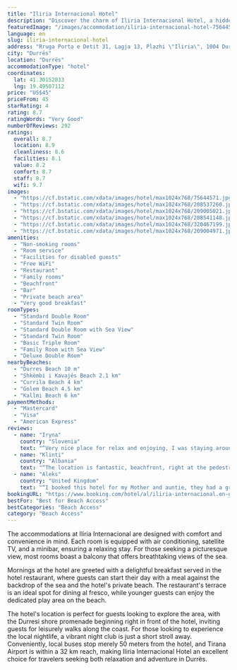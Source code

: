 ```yaml
---
title: "Iliria Internacional Hotel"
description: "Discover the charm of Iliria Internacional Hotel, a hidden gem located just 7 km from the bustling center of Durrës."
featuredImage: "/images/accommodation/iliria-internacional-hotel-75644571.jpg"
language: en
slug: iliria-internacional-hotel
address: "Rruga Porta e Detit 31, Lagja 13, Plazhi \"Iliria\", 1004 Durrës, Albania"
city: "Durrës"
location: "Durrës"
accommodationType: "hotel"
coordinates:
  lat: 41.30152033
  lng: 19.49507112
price: "US$45"
priceFrom: 45
starRating: 4
rating: 8.7
ratingWords: "Very Good"
numberOfReviews: 292
ratings:
  overall: 8.7
  location: 8.9
  cleanliness: 8.6
  facilities: 8.1
  value: 8.2
  comfort: 8.7
  staff: 8.7
  wifi: 9.7
images:
  - "https://cf.bstatic.com/xdata/images/hotel/max1024x768/75644571.jpg?k=45db68e5c21f1d675c34644077b8278e458e223241d6448cf4b523b0a3df7e9b&o=&hp=1"
  - "https://cf.bstatic.com/xdata/images/hotel/max1024x768/208537260.jpg?k=f4e22fd4c4fcfdface5a451837a8590b75201c917616b5e4baa5cd6702d23851&o=&hp=1"
  - "https://cf.bstatic.com/xdata/images/hotel/max1024x768/209005021.jpg?k=b9b149489284c148d3c7ce5586690aae48f7e7f70823c9b37092e602b6ddf3bd&o=&hp=1"
  - "https://cf.bstatic.com/xdata/images/hotel/max1024x768/208541148.jpg?k=1de4f85da1886b05adf64372fab7f345117850fa1e43831575e32c7c06ed2b1f&o=&hp=1"
  - "https://cf.bstatic.com/xdata/images/hotel/max1024x768/320467199.jpg?k=58c9998cbfe1c518b5e365053f390535e8faf6e88d05df1dbdf60f6b2d07d129&o=&hp=1"
  - "https://cf.bstatic.com/xdata/images/hotel/max1024x768/209004971.jpg?k=25ba46e1a022d0c9239364ce31b87a6e18672ecfcb1a1a37fab7097cfedc525f&o=&hp=1"
amenities:
  - "Non-smoking rooms"
  - "Room service"
  - "Facilities for disabled guests"
  - "Free WiFi"
  - "Restaurant"
  - "Family rooms"
  - "Beachfront"
  - "Bar"
  - "Private beach area"
  - "Very good breakfast"
roomTypes:
  - "Standard Double Room"
  - "Standard Twin Room"
  - "Standard Double Room with Sea View"
  - "Standard Twin Room"
  - "Basic Triple Room"
  - "Family Room with Sea View"
  - "Deluxe Double Room"
nearbyBeaches:
  - "Durres Beach 10 m"
  - "Shkëmbi i Kavajës Beach 2.1 km"
  - "Currila Beach 4 km"
  - "Golem Beach 4.5 km"
  - "Kallmi Beach 6 km"
paymentMethods:
  - "Mastercard"
  - "Visa"
  - "American Express"
reviews:
  - name: "Iryna"
    country: "Slovenia"
    text: "“Very nice place for relax and enjoying, I was staying around 18 days in this hotel, it was very nice experience, rooms are so clean and comfortable, restaurant every time can surprise you with delicious dishes, bar have a very big cocktail cart,...”"
  - name: "Klinti"
    country: "Albania"
    text: "“The location is fantastic, beachfront, right at the pedestrian lungomare of Durres, beautiful sights and the sunset is fantastic from the bar / restaurant. The view from the room was fantastic. The rooms were clean, confortable, with a minibar...”"
  - name: "Aleks"
    country: "United Kingdom"
    text: "“I booked this hotel for my Mother and auntie, they had a great holiday in this hotel breakfast was lovely and staff were very friendly and helpful .”"
bookingURL: "https://www.booking.com/hotel/al/iliria-internacional.en-gb.html?aid=8035640"
bestFor: "Best for Beach Access"
bestCategories: "Beach Access"
category: "Beach Access"
---
```


The accommodations at Iliria Internacional are designed with comfort and convenience in mind. Each room is equipped with air conditioning, satellite TV, and a minibar, ensuring a relaxing stay. For those seeking a picturesque view, most rooms boast a balcony that offers breathtaking views of the sea.

Mornings at the hotel are greeted with a delightful breakfast served in the hotel restaurant, where guests can start their day with a meal against the backdrop of the sea and the hotel's private beach. The restaurant's terrace is an ideal spot for dining al fresco, while younger guests can enjoy the dedicated play area on the beach.

The hotel's location is perfect for guests looking to explore the area, with the Durresi shore promenade beginning right in front of the hotel, inviting guests for leisurely walks along the coast. For those looking to experience the local nightlife, a vibrant night club is just a short stroll away. Conveniently, local buses stop merely 50 meters from the hotel, and Tirana Airport is within a 32 km reach, making Iliria Internacional Hotel an excellent choice for travelers seeking both relaxation and adventure in Durrës.